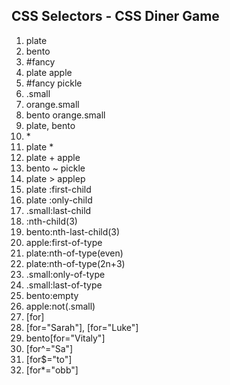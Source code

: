 ## CSS Selectors - CSS Diner Game

1. plate
2. bento
3. #fancy
4. plate apple
5. #fancy pickle
6. .small
7. orange.small
8. bento orange.small
9. plate, bento
10. \*
11. plate *
12. plate + apple
13. bento ~ pickle
14. plate > applep
15. plate :first-child
16. plate :only-child
17. .small:last-child
18. :nth-child(3)
19. bento:nth-last-child(3)
20. apple:first-of-type
21. plate:nth-of-type(even)
22. plate:nth-of-type(2n+3)
23. .small:only-of-type
24. .small:last-of-type
25. bento:empty
26. apple:not(.small)
27. [for]
28. [for="Sarah"], [for="Luke"]
29. bento[for="Vitaly"]
30. [for^="Sa"]
31. [for$="to"]
32. [for*="obb"]